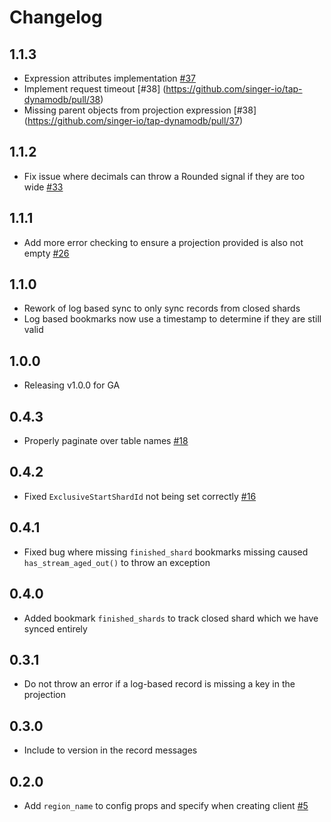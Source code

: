 # Changelog

## 1.1.3
  * Expression attributes implementation [#37](https://github.com/singer-io/tap-dynamodb/pull/37)
  * Implement request timeout [#38] (https://github.com/singer-io/tap-dynamodb/pull/38)
  * Missing parent objects from projection expression [#38] (https://github.com/singer-io/tap-dynamodb/pull/37)

## 1.1.2
  * Fix issue where decimals can throw a Rounded signal if they are too wide [#33](https://github.com/singer-io/tap-dynamodb/pull/33)

## 1.1.1
  * Add more error checking to ensure a projection provided is also not empty [#26](https://github.com/singer-io/tap-dynamodb/pull/26)

## 1.1.0
  * Rework of log based sync to only sync records from closed shards
  * Log based bookmarks now use a timestamp to determine if they are still valid

## 1.0.0
  * Releasing v1.0.0 for GA

## 0.4.3
 * Properly paginate over table names [#18](https://github.com/singer-io/tap-dynamodb/pull/18)

## 0.4.2
 * Fixed `ExclusiveStartShardId` not being set correctly [#16](https://github.com/singer-io/tap-dynamodb/pull/16)

## 0.4.1
 * Fixed bug where missing `finished_shard` bookmarks missing caused `has_stream_aged_out()` to throw an exception

## 0.4.0
 * Added bookmark `finished_shards` to track closed shard which we have synced entirely

## 0.3.1
 * Do not throw an error if a log-based record is missing a key in the projection

## 0.3.0
 * Include to version in the record messages

## 0.2.0
 * Add `region_name` to config props and specify when creating client [#5](https://github.com/singer-io/tap-dynamodb/pull/5)
